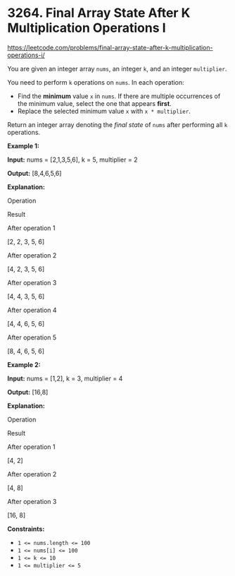 # 3264. Final Array State After K Multiplication Operations I

https://leetcode.com/problems/final-array-state-after-k-multiplication-operations-i/

You are given an integer array `nums`, an integer `k`, and an integer `multiplier`.

You need to perform `k` operations on `nums`. In each operation:

-   Find the **minimum** value `x` in `nums`. If there are multiple occurrences of the minimum value, select the one that appears **first**.
-   Replace the selected minimum value `x` with `x * multiplier`.

Return an integer array denoting the _final state_ of `nums` after performing all `k` operations.

**Example 1:**

**Input:** nums = \[2,1,3,5,6\], k = 5, multiplier = 2

**Output:** \[8,4,6,5,6\]

**Explanation:**

Operation

Result

After operation 1

\[2, 2, 3, 5, 6\]

After operation 2

\[4, 2, 3, 5, 6\]

After operation 3

\[4, 4, 3, 5, 6\]

After operation 4

\[4, 4, 6, 5, 6\]

After operation 5

\[8, 4, 6, 5, 6\]

**Example 2:**

**Input:** nums = \[1,2\], k = 3, multiplier = 4

**Output:** \[16,8\]

**Explanation:**

Operation

Result

After operation 1

\[4, 2\]

After operation 2

\[4, 8\]

After operation 3

\[16, 8\]

**Constraints:**

-   `1 <= nums.length <= 100`
-   `1 <= nums[i] <= 100`
-   `1 <= k <= 10`
-   `1 <= multiplier <= 5`
